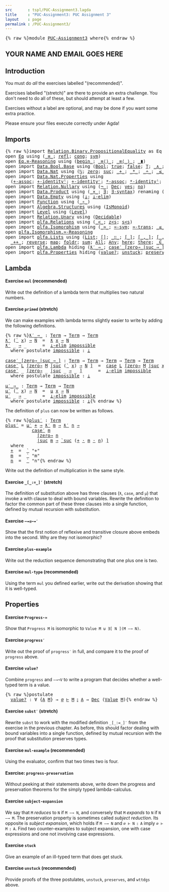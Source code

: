 ```yaml
---
src       : tspl/PUC-Assignment3.lagda
title     : "PUC-Assignment3: PUC Assignment 3"
layout    : page
permalink : /PUC-Assignment3/
---
```


<pre class="Agda">{% raw %}<a id="118" class="Keyword">module</a> <a id="125" href="{% endraw %}{{ site.baseurl }}{% link out/PUC-Assignment3.md %}{% raw %}" class="Module">PUC-Assignment3</a> <a id="141" class="Keyword">where</a>{% endraw %}</pre>

## YOUR NAME AND EMAIL GOES HERE

## Introduction

You must do _all_ the exercises labelled "(recommended)".

Exercises labelled "(stretch)" are there to provide an extra challenge.
You don't need to do all of these, but should attempt at least a few.

Exercises without a label are optional, and may be done if you want
some extra practice.

Please ensure your files execute correctly under Agda!

## Imports

<pre class="Agda">{% raw %}<a id="583" class="Keyword">import</a> <a id="590" href="https://agda.github.io/agda-stdlib/v0.17/Relation.Binary.PropositionalEquality.html" class="Module">Relation.Binary.PropositionalEquality</a> <a id="628" class="Symbol">as</a> <a id="631" class="Module">Eq</a>
<a id="634" class="Keyword">open</a> <a id="639" href="https://agda.github.io/agda-stdlib/v0.17/Relation.Binary.PropositionalEquality.html" class="Module">Eq</a> <a id="642" class="Keyword">using</a> <a id="648" class="Symbol">(</a><a id="649" href="https://agda.github.io/agda-stdlib/v0.17/Agda.Builtin.Equality.html#83" class="Datatype Operator">_≡_</a><a id="652" class="Symbol">;</a> <a id="654" href="https://agda.github.io/agda-stdlib/v0.17/Agda.Builtin.Equality.html#140" class="InductiveConstructor">refl</a><a id="658" class="Symbol">;</a> <a id="660" href="https://agda.github.io/agda-stdlib/v0.17/Relation.Binary.PropositionalEquality.html#1170" class="Function">cong</a><a id="664" class="Symbol">;</a> <a id="666" href="https://agda.github.io/agda-stdlib/v0.17/Relation.Binary.PropositionalEquality.Core.html#838" class="Function">sym</a><a id="669" class="Symbol">)</a>
<a id="671" class="Keyword">open</a> <a id="676" href="https://agda.github.io/agda-stdlib/v0.17/Relation.Binary.PropositionalEquality.html#3975" class="Module">Eq.≡-Reasoning</a> <a id="691" class="Keyword">using</a> <a id="697" class="Symbol">(</a><a id="698" href="https://agda.github.io/agda-stdlib/v0.17/Relation.Binary.PropositionalEquality.html#4076" class="Function Operator">begin_</a><a id="704" class="Symbol">;</a> <a id="706" href="https://agda.github.io/agda-stdlib/v0.17/Relation.Binary.PropositionalEquality.html#4134" class="Function Operator">_≡⟨⟩_</a><a id="711" class="Symbol">;</a> <a id="713" href="https://agda.github.io/agda-stdlib/v0.17/Relation.Binary.PropositionalEquality.html#4193" class="Function Operator">_≡⟨_⟩_</a><a id="719" class="Symbol">;</a> <a id="721" href="https://agda.github.io/agda-stdlib/v0.17/Relation.Binary.PropositionalEquality.html#4374" class="Function Operator">_∎</a><a id="723" class="Symbol">)</a>
<a id="725" class="Keyword">open</a> <a id="730" class="Keyword">import</a> <a id="737" href="https://agda.github.io/agda-stdlib/v0.17/Data.Bool.Base.html" class="Module">Data.Bool.Base</a> <a id="752" class="Keyword">using</a> <a id="758" class="Symbol">(</a><a id="759" href="https://agda.github.io/agda-stdlib/v0.17/Agda.Builtin.Bool.html#67" class="Datatype">Bool</a><a id="763" class="Symbol">;</a> <a id="765" href="https://agda.github.io/agda-stdlib/v0.17/Agda.Builtin.Bool.html#92" class="InductiveConstructor">true</a><a id="769" class="Symbol">;</a> <a id="771" href="https://agda.github.io/agda-stdlib/v0.17/Agda.Builtin.Bool.html#86" class="InductiveConstructor">false</a><a id="776" class="Symbol">;</a> <a id="778" href="https://agda.github.io/agda-stdlib/v0.17/Data.Bool.Base.html#864" class="Function">T</a><a id="779" class="Symbol">;</a> <a id="781" href="https://agda.github.io/agda-stdlib/v0.17/Data.Bool.Base.html#1012" class="Function Operator">_∧_</a><a id="784" class="Symbol">;</a> <a id="786" href="https://agda.github.io/agda-stdlib/v0.17/Data.Bool.Base.html#1070" class="Function Operator">_∨_</a><a id="789" class="Symbol">;</a> <a id="791" href="https://agda.github.io/agda-stdlib/v0.17/Data.Bool.Base.html#730" class="Function">not</a><a id="794" class="Symbol">)</a>
<a id="796" class="Keyword">open</a> <a id="801" class="Keyword">import</a> <a id="808" href="https://agda.github.io/agda-stdlib/v0.17/Data.Nat.html" class="Module">Data.Nat</a> <a id="817" class="Keyword">using</a> <a id="823" class="Symbol">(</a><a id="824" href="https://agda.github.io/agda-stdlib/v0.17/Agda.Builtin.Nat.html#97" class="Datatype">ℕ</a><a id="825" class="Symbol">;</a> <a id="827" href="https://agda.github.io/agda-stdlib/v0.17/Agda.Builtin.Nat.html#115" class="InductiveConstructor">zero</a><a id="831" class="Symbol">;</a> <a id="833" href="https://agda.github.io/agda-stdlib/v0.17/Agda.Builtin.Nat.html#128" class="InductiveConstructor">suc</a><a id="836" class="Symbol">;</a> <a id="838" href="https://agda.github.io/agda-stdlib/v0.17/Agda.Builtin.Nat.html#230" class="Primitive Operator">_+_</a><a id="841" class="Symbol">;</a> <a id="843" href="https://agda.github.io/agda-stdlib/v0.17/Agda.Builtin.Nat.html#433" class="Primitive Operator">_*_</a><a id="846" class="Symbol">;</a> <a id="848" href="https://agda.github.io/agda-stdlib/v0.17/Agda.Builtin.Nat.html#320" class="Primitive Operator">_∸_</a><a id="851" class="Symbol">;</a> <a id="853" href="https://agda.github.io/agda-stdlib/v0.17/Data.Nat.Base.html#845" class="Datatype Operator">_≤_</a><a id="856" class="Symbol">;</a> <a id="858" href="https://agda.github.io/agda-stdlib/v0.17/Data.Nat.Base.html#910" class="InductiveConstructor">s≤s</a><a id="861" class="Symbol">;</a> <a id="863" href="https://agda.github.io/agda-stdlib/v0.17/Data.Nat.Base.html#868" class="InductiveConstructor">z≤n</a><a id="866" class="Symbol">)</a>
<a id="868" class="Keyword">open</a> <a id="873" class="Keyword">import</a> <a id="880" href="https://agda.github.io/agda-stdlib/v0.17/Data.Nat.Properties.html" class="Module">Data.Nat.Properties</a> <a id="900" class="Keyword">using</a>
  <a id="908" class="Symbol">(</a><a id="909" href="https://agda.github.io/agda-stdlib/v0.17/Data.Nat.Properties.html#9375" class="Function">+-assoc</a><a id="916" class="Symbol">;</a> <a id="918" href="https://agda.github.io/agda-stdlib/v0.17/Data.Nat.Properties.html#9476" class="Function">+-identityˡ</a><a id="929" class="Symbol">;</a> <a id="931" href="https://agda.github.io/agda-stdlib/v0.17/Data.Nat.Properties.html#9531" class="Function">+-identityʳ</a><a id="942" class="Symbol">;</a> <a id="944" href="https://agda.github.io/agda-stdlib/v0.17/Data.Nat.Properties.html#15493" class="Function">*-assoc</a><a id="951" class="Symbol">;</a> <a id="953" href="https://agda.github.io/agda-stdlib/v0.17/Data.Nat.Properties.html#14397" class="Function">*-identityˡ</a><a id="964" class="Symbol">;</a> <a id="966" href="https://agda.github.io/agda-stdlib/v0.17/Data.Nat.Properties.html#14461" class="Function">*-identityʳ</a><a id="977" class="Symbol">)</a>
<a id="979" class="Keyword">open</a> <a id="984" class="Keyword">import</a> <a id="991" href="https://agda.github.io/agda-stdlib/v0.17/Relation.Nullary.html" class="Module">Relation.Nullary</a> <a id="1008" class="Keyword">using</a> <a id="1014" class="Symbol">(</a><a id="1015" href="https://agda.github.io/agda-stdlib/v0.17/Relation.Nullary.html#464" class="Function Operator">¬_</a><a id="1017" class="Symbol">;</a> <a id="1019" href="https://agda.github.io/agda-stdlib/v0.17/Relation.Nullary.html#534" class="Datatype">Dec</a><a id="1022" class="Symbol">;</a> <a id="1024" href="https://agda.github.io/agda-stdlib/v0.17/Relation.Nullary.html#570" class="InductiveConstructor">yes</a><a id="1027" class="Symbol">;</a> <a id="1029" href="https://agda.github.io/agda-stdlib/v0.17/Relation.Nullary.html#597" class="InductiveConstructor">no</a><a id="1031" class="Symbol">)</a>
<a id="1033" class="Keyword">open</a> <a id="1038" class="Keyword">import</a> <a id="1045" href="https://agda.github.io/agda-stdlib/v0.17/Data.Product.html" class="Module">Data.Product</a> <a id="1058" class="Keyword">using</a> <a id="1064" class="Symbol">(</a><a id="1065" href="https://agda.github.io/agda-stdlib/v0.17/Data.Product.html#1353" class="Function Operator">_×_</a><a id="1068" class="Symbol">;</a> <a id="1070" href="https://agda.github.io/agda-stdlib/v0.17/Data.Product.html#881" class="Function">∃</a><a id="1071" class="Symbol">;</a> <a id="1073" href="https://agda.github.io/agda-stdlib/v0.17/Data.Product.html#942" class="Function">∃-syntax</a><a id="1081" class="Symbol">)</a> <a id="1083" class="Keyword">renaming</a> <a id="1092" class="Symbol">(</a><a id="1093" href="https://agda.github.io/agda-stdlib/v0.17/Agda.Builtin.Sigma.html#139" class="InductiveConstructor Operator">_,_</a> <a id="1097" class="Symbol">to</a> <a id="1100" href="https://agda.github.io/agda-stdlib/v0.17/Agda.Builtin.Sigma.html#139" class="InductiveConstructor Operator">⟨_,_⟩</a><a id="1105" class="Symbol">)</a>
<a id="1107" class="Keyword">open</a> <a id="1112" class="Keyword">import</a> <a id="1119" href="https://agda.github.io/agda-stdlib/v0.17/Data.Empty.html" class="Module">Data.Empty</a> <a id="1130" class="Keyword">using</a> <a id="1136" class="Symbol">(</a><a id="1137" href="https://agda.github.io/agda-stdlib/v0.17/Data.Empty.html#243" class="Datatype">⊥</a><a id="1138" class="Symbol">;</a> <a id="1140" href="https://agda.github.io/agda-stdlib/v0.17/Data.Empty.html#360" class="Function">⊥-elim</a><a id="1146" class="Symbol">)</a>
<a id="1148" class="Keyword">open</a> <a id="1153" class="Keyword">import</a> <a id="1160" href="https://agda.github.io/agda-stdlib/v0.17/Function.html" class="Module">Function</a> <a id="1169" class="Keyword">using</a> <a id="1175" class="Symbol">(</a><a id="1176" href="https://agda.github.io/agda-stdlib/v0.17/Function.html#769" class="Function Operator">_∘_</a><a id="1179" class="Symbol">)</a>
<a id="1181" class="Keyword">open</a> <a id="1186" class="Keyword">import</a> <a id="1193" href="https://agda.github.io/agda-stdlib/v0.17/Algebra.Structures.html" class="Module">Algebra.Structures</a> <a id="1212" class="Keyword">using</a> <a id="1218" class="Symbol">(</a><a id="1219" href="https://agda.github.io/agda-stdlib/v0.17/Algebra.Structures.html#1339" class="Record">IsMonoid</a><a id="1227" class="Symbol">)</a>
<a id="1229" class="Keyword">open</a> <a id="1234" class="Keyword">import</a> <a id="1241" href="https://agda.github.io/agda-stdlib/v0.17/Level.html" class="Module">Level</a> <a id="1247" class="Keyword">using</a> <a id="1253" class="Symbol">(</a><a id="1254" href="https://agda.github.io/agda-stdlib/v0.17/Agda.Primitive.html#408" class="Postulate">Level</a><a id="1259" class="Symbol">)</a>
<a id="1261" class="Keyword">open</a> <a id="1266" class="Keyword">import</a> <a id="1273" href="https://agda.github.io/agda-stdlib/v0.17/Relation.Unary.html" class="Module">Relation.Unary</a> <a id="1288" class="Keyword">using</a> <a id="1294" class="Symbol">(</a><a id="1295" href="https://agda.github.io/agda-stdlib/v0.17/Relation.Unary.html#3313" class="Function">Decidable</a><a id="1304" class="Symbol">)</a>
<a id="1306" class="Keyword">open</a> <a id="1311" class="Keyword">import</a> <a id="1318" href="plfa.Relations.html" class="Module">plfa.Relations</a> <a id="1333" class="Keyword">using</a> <a id="1339" class="Symbol">(</a><a id="1340" href="plfa.Relations.html#18527" class="Datatype Operator">_&lt;_</a><a id="1343" class="Symbol">;</a> <a id="1345" href="plfa.Relations.html#18554" class="InductiveConstructor">z&lt;s</a><a id="1348" class="Symbol">;</a> <a id="1350" href="plfa.Relations.html#18611" class="InductiveConstructor">s&lt;s</a><a id="1353" class="Symbol">)</a>
<a id="1355" class="Keyword">open</a> <a id="1360" class="Keyword">import</a> <a id="1367" href="plfa.Isomorphism.html" class="Module">plfa.Isomorphism</a> <a id="1384" class="Keyword">using</a> <a id="1390" class="Symbol">(</a><a id="1391" href="plfa.Isomorphism.html#4092" class="Record Operator">_≃_</a><a id="1394" class="Symbol">;</a> <a id="1396" href="plfa.Isomorphism.html#6787" class="Function">≃-sym</a><a id="1401" class="Symbol">;</a> <a id="1403" href="plfa.Isomorphism.html#7128" class="Function">≃-trans</a><a id="1410" class="Symbol">;</a> <a id="1412" href="plfa.Isomorphism.html#9009" class="Record Operator">_≲_</a><a id="1415" class="Symbol">;</a> <a id="1417" href="plfa.Isomorphism.html#2736" class="Postulate">extensionality</a><a id="1431" class="Symbol">)</a>
<a id="1433" class="Keyword">open</a> <a id="1438" href="plfa.Isomorphism.html#8228" class="Module">plfa.Isomorphism.≃-Reasoning</a>
<a id="1467" class="Keyword">open</a> <a id="1472" class="Keyword">import</a> <a id="1479" href="plfa.Lists.html" class="Module">plfa.Lists</a> <a id="1490" class="Keyword">using</a> <a id="1496" class="Symbol">(</a><a id="1497" href="plfa.Lists.html#1096" class="Datatype">List</a><a id="1501" class="Symbol">;</a> <a id="1503" href="plfa.Lists.html#1125" class="InductiveConstructor">[]</a><a id="1505" class="Symbol">;</a> <a id="1507" href="plfa.Lists.html#1140" class="InductiveConstructor Operator">_∷_</a><a id="1510" class="Symbol">;</a> <a id="1512" href="plfa.Lists.html#2920" class="Operator">[_]</a><a id="1515" class="Symbol">;</a> <a id="1517" href="plfa.Lists.html#2943" class="Operator">[_,_]</a><a id="1522" class="Symbol">;</a> <a id="1524" href="plfa.Lists.html#2974" class="Operator">[_,_,_]</a><a id="1531" class="Symbol">;</a> <a id="1533" href="plfa.Lists.html#3013" class="Operator">[_,_,_,_]</a><a id="1542" class="Symbol">;</a>
  <a id="1546" href="plfa.Lists.html#3576" class="Function Operator">_++_</a><a id="1550" class="Symbol">;</a> <a id="1552" href="plfa.Lists.html#8543" class="Function">reverse</a><a id="1559" class="Symbol">;</a> <a id="1561" href="plfa.Lists.html#13374" class="Function">map</a><a id="1564" class="Symbol">;</a> <a id="1566" href="plfa.Lists.html#15955" class="Function">foldr</a><a id="1571" class="Symbol">;</a> <a id="1573" href="plfa.Lists.html#16882" class="Function">sum</a><a id="1576" class="Symbol">;</a> <a id="1578" href="plfa.Lists.html#21837" class="Datatype">All</a><a id="1581" class="Symbol">;</a> <a id="1583" href="plfa.Lists.html#23322" class="Datatype">Any</a><a id="1586" class="Symbol">;</a> <a id="1588" href="plfa.Lists.html#23373" class="InductiveConstructor">here</a><a id="1592" class="Symbol">;</a> <a id="1594" href="plfa.Lists.html#23430" class="InductiveConstructor">there</a><a id="1599" class="Symbol">;</a> <a id="1601" href="plfa.Lists.html#23760" class="Function Operator">_∈_</a><a id="1604" class="Symbol">)</a>
<a id="1606" class="Keyword">open</a> <a id="1611" class="Keyword">import</a> <a id="1618" href="plfa.Lambda.html" class="Module">plfa.Lambda</a> <a id="1630" class="Keyword">hiding</a> <a id="1637" class="Symbol">(</a><a id="1638" href="plfa.Lambda.html#7452" class="Function Operator">ƛ′_⇒_</a><a id="1643" class="Symbol">;</a> <a id="1645" href="plfa.Lambda.html#7573" class="Function Operator">case′_[zero⇒_|suc_⇒_]</a><a id="1666" class="Symbol">;</a> <a id="1668" href="plfa.Lambda.html#7787" class="Function Operator">μ′_⇒_</a><a id="1673" class="Symbol">;</a> <a id="1675" href="plfa.Lambda.html#7987" class="Function">plus′</a><a id="1680" class="Symbol">)</a>
<a id="1682" class="Keyword">open</a> <a id="1687" class="Keyword">import</a> <a id="1694" href="plfa.Properties.html" class="Module">plfa.Properties</a> <a id="1710" class="Keyword">hiding</a> <a id="1717" class="Symbol">(</a><a id="1718" href="plfa.Properties.html#11958" class="Postulate">value?</a><a id="1724" class="Symbol">;</a> <a id="1726" href="plfa.Properties.html#42161" class="Postulate">unstuck</a><a id="1733" class="Symbol">;</a> <a id="1735" href="plfa.Properties.html#42377" class="Postulate">preserves</a><a id="1744" class="Symbol">;</a> <a id="1746" href="plfa.Properties.html#42630" class="Postulate">wttdgs</a><a id="1752" class="Symbol">)</a>{% endraw %}</pre>

## Lambda

#### Exercise `mul` (recommended)

Write out the definition of a lambda term that multiplies
two natural numbers.


#### Exercise `primed` (stretch)

We can make examples with lambda terms slightly easier to write
by adding the following definitions.
<pre class="Agda">{% raw %}<a id="ƛ′_⇒_"></a><a id="2041" href="{% endraw %}{{ site.baseurl }}{% link out/PUC-Assignment3.md %}{% raw %}#2041" class="Function Operator">ƛ′_⇒_</a> <a id="2047" class="Symbol">:</a> <a id="2049" href="plfa.Lambda.html#3827" class="Datatype">Term</a> <a id="2054" class="Symbol">→</a> <a id="2056" href="plfa.Lambda.html#3827" class="Datatype">Term</a> <a id="2061" class="Symbol">→</a> <a id="2063" href="plfa.Lambda.html#3827" class="Datatype">Term</a>
<a id="2068" href="{% endraw %}{{ site.baseurl }}{% link out/PUC-Assignment3.md %}{% raw %}#2041" class="Function Operator">ƛ′</a> <a id="2071" class="Symbol">(</a><a id="2072" href="plfa.Lambda.html#3846" class="InductiveConstructor Operator">`</a> <a id="2074" href="{% endraw %}{{ site.baseurl }}{% link out/PUC-Assignment3.md %}{% raw %}#2074" class="Bound">x</a><a id="2075" class="Symbol">)</a> <a id="2077" href="{% endraw %}{{ site.baseurl }}{% link out/PUC-Assignment3.md %}{% raw %}#2041" class="Function Operator">⇒</a> <a id="2079" href="{% endraw %}{{ site.baseurl }}{% link out/PUC-Assignment3.md %}{% raw %}#2079" class="Bound">N</a>  <a id="2082" class="Symbol">=</a>  <a id="2085" href="plfa.Lambda.html#3885" class="InductiveConstructor Operator">ƛ</a> <a id="2087" href="{% endraw %}{{ site.baseurl }}{% link out/PUC-Assignment3.md %}{% raw %}#2074" class="Bound">x</a> <a id="2089" href="plfa.Lambda.html#3885" class="InductiveConstructor Operator">⇒</a> <a id="2091" href="{% endraw %}{{ site.baseurl }}{% link out/PUC-Assignment3.md %}{% raw %}#2079" class="Bound">N</a>
<a id="2093" href="{% endraw %}{{ site.baseurl }}{% link out/PUC-Assignment3.md %}{% raw %}#2041" class="CatchallClause Function Operator">ƛ′</a><a id="2095" class="CatchallClause"> </a><a id="2096" class="CatchallClause Symbol">_</a><a id="2097" class="CatchallClause"> </a><a id="2098" href="{% endraw %}{{ site.baseurl }}{% link out/PUC-Assignment3.md %}{% raw %}#2041" class="CatchallClause Function Operator">⇒</a><a id="2099" class="CatchallClause"> </a><a id="2100" class="CatchallClause Symbol">_</a>      <a id="2107" class="Symbol">=</a>  <a id="2110" href="https://agda.github.io/agda-stdlib/v0.17/Data.Empty.html#360" class="Function">⊥-elim</a> <a id="2117" href="{% endraw %}{{ site.baseurl }}{% link out/PUC-Assignment3.md %}{% raw %}#2146" class="Postulate">impossible</a>
  <a id="2130" class="Keyword">where</a> <a id="2136" class="Keyword">postulate</a> <a id="2146" href="{% endraw %}{{ site.baseurl }}{% link out/PUC-Assignment3.md %}{% raw %}#2146" class="Postulate">impossible</a> <a id="2157" class="Symbol">:</a> <a id="2159" href="https://agda.github.io/agda-stdlib/v0.17/Data.Empty.html#243" class="Datatype">⊥</a>

<a id="case′_[zero⇒_|suc_⇒_]"></a><a id="2162" href="{% endraw %}{{ site.baseurl }}{% link out/PUC-Assignment3.md %}{% raw %}#2162" class="Function Operator">case′_[zero⇒_|suc_⇒_]</a> <a id="2184" class="Symbol">:</a> <a id="2186" href="plfa.Lambda.html#3827" class="Datatype">Term</a> <a id="2191" class="Symbol">→</a> <a id="2193" href="plfa.Lambda.html#3827" class="Datatype">Term</a> <a id="2198" class="Symbol">→</a> <a id="2200" href="plfa.Lambda.html#3827" class="Datatype">Term</a> <a id="2205" class="Symbol">→</a> <a id="2207" href="plfa.Lambda.html#3827" class="Datatype">Term</a> <a id="2212" class="Symbol">→</a> <a id="2214" href="plfa.Lambda.html#3827" class="Datatype">Term</a>
<a id="2219" href="{% endraw %}{{ site.baseurl }}{% link out/PUC-Assignment3.md %}{% raw %}#2162" class="Function Operator">case′</a> <a id="2225" href="{% endraw %}{{ site.baseurl }}{% link out/PUC-Assignment3.md %}{% raw %}#2225" class="Bound">L</a> <a id="2227" href="{% endraw %}{{ site.baseurl }}{% link out/PUC-Assignment3.md %}{% raw %}#2162" class="Function Operator">[zero⇒</a> <a id="2234" href="{% endraw %}{{ site.baseurl }}{% link out/PUC-Assignment3.md %}{% raw %}#2234" class="Bound">M</a> <a id="2236" href="{% endraw %}{{ site.baseurl }}{% link out/PUC-Assignment3.md %}{% raw %}#2162" class="Function Operator">|suc</a> <a id="2241" class="Symbol">(</a><a id="2242" href="plfa.Lambda.html#3846" class="InductiveConstructor Operator">`</a> <a id="2244" href="{% endraw %}{{ site.baseurl }}{% link out/PUC-Assignment3.md %}{% raw %}#2244" class="Bound">x</a><a id="2245" class="Symbol">)</a> <a id="2247" href="{% endraw %}{{ site.baseurl }}{% link out/PUC-Assignment3.md %}{% raw %}#2162" class="Function Operator">⇒</a> <a id="2249" href="{% endraw %}{{ site.baseurl }}{% link out/PUC-Assignment3.md %}{% raw %}#2249" class="Bound">N</a> <a id="2251" href="{% endraw %}{{ site.baseurl }}{% link out/PUC-Assignment3.md %}{% raw %}#2162" class="Function Operator">]</a>  <a id="2254" class="Symbol">=</a>  <a id="2257" href="plfa.Lambda.html#4054" class="InductiveConstructor Operator">case</a> <a id="2262" href="{% endraw %}{{ site.baseurl }}{% link out/PUC-Assignment3.md %}{% raw %}#2225" class="Bound">L</a> <a id="2264" href="plfa.Lambda.html#4054" class="InductiveConstructor Operator">[zero⇒</a> <a id="2271" href="{% endraw %}{{ site.baseurl }}{% link out/PUC-Assignment3.md %}{% raw %}#2234" class="Bound">M</a> <a id="2273" href="plfa.Lambda.html#4054" class="InductiveConstructor Operator">|suc</a> <a id="2278" href="{% endraw %}{{ site.baseurl }}{% link out/PUC-Assignment3.md %}{% raw %}#2244" class="Bound">x</a> <a id="2280" href="plfa.Lambda.html#4054" class="InductiveConstructor Operator">⇒</a> <a id="2282" href="{% endraw %}{{ site.baseurl }}{% link out/PUC-Assignment3.md %}{% raw %}#2249" class="Bound">N</a> <a id="2284" href="plfa.Lambda.html#4054" class="InductiveConstructor Operator">]</a>
<a id="2286" href="{% endraw %}{{ site.baseurl }}{% link out/PUC-Assignment3.md %}{% raw %}#2162" class="CatchallClause Function Operator">case′</a><a id="2291" class="CatchallClause"> </a><a id="2292" class="CatchallClause Symbol">_</a><a id="2293" class="CatchallClause"> </a><a id="2294" href="{% endraw %}{{ site.baseurl }}{% link out/PUC-Assignment3.md %}{% raw %}#2162" class="CatchallClause Function Operator">[zero⇒</a><a id="2300" class="CatchallClause"> </a><a id="2301" class="CatchallClause Symbol">_</a><a id="2302" class="CatchallClause"> </a><a id="2303" href="{% endraw %}{{ site.baseurl }}{% link out/PUC-Assignment3.md %}{% raw %}#2162" class="CatchallClause Function Operator">|suc</a><a id="2307" class="CatchallClause"> </a><a id="2308" class="CatchallClause Symbol">_</a><a id="2309" class="CatchallClause"> </a><a id="2310" href="{% endraw %}{{ site.baseurl }}{% link out/PUC-Assignment3.md %}{% raw %}#2162" class="CatchallClause Function Operator">⇒</a><a id="2311" class="CatchallClause"> </a><a id="2312" class="CatchallClause Symbol">_</a><a id="2313" class="CatchallClause"> </a><a id="2314" href="{% endraw %}{{ site.baseurl }}{% link out/PUC-Assignment3.md %}{% raw %}#2162" class="CatchallClause Function Operator">]</a>      <a id="2321" class="Symbol">=</a>  <a id="2324" href="https://agda.github.io/agda-stdlib/v0.17/Data.Empty.html#360" class="Function">⊥-elim</a> <a id="2331" href="{% endraw %}{{ site.baseurl }}{% link out/PUC-Assignment3.md %}{% raw %}#2360" class="Postulate">impossible</a>
  <a id="2344" class="Keyword">where</a> <a id="2350" class="Keyword">postulate</a> <a id="2360" href="{% endraw %}{{ site.baseurl }}{% link out/PUC-Assignment3.md %}{% raw %}#2360" class="Postulate">impossible</a> <a id="2371" class="Symbol">:</a> <a id="2373" href="https://agda.github.io/agda-stdlib/v0.17/Data.Empty.html#243" class="Datatype">⊥</a>

<a id="μ′_⇒_"></a><a id="2376" href="{% endraw %}{{ site.baseurl }}{% link out/PUC-Assignment3.md %}{% raw %}#2376" class="Function Operator">μ′_⇒_</a> <a id="2382" class="Symbol">:</a> <a id="2384" href="plfa.Lambda.html#3827" class="Datatype">Term</a> <a id="2389" class="Symbol">→</a> <a id="2391" href="plfa.Lambda.html#3827" class="Datatype">Term</a> <a id="2396" class="Symbol">→</a> <a id="2398" href="plfa.Lambda.html#3827" class="Datatype">Term</a>
<a id="2403" href="{% endraw %}{{ site.baseurl }}{% link out/PUC-Assignment3.md %}{% raw %}#2376" class="Function Operator">μ′</a> <a id="2406" class="Symbol">(</a><a id="2407" href="plfa.Lambda.html#3846" class="InductiveConstructor Operator">`</a> <a id="2409" href="{% endraw %}{{ site.baseurl }}{% link out/PUC-Assignment3.md %}{% raw %}#2409" class="Bound">x</a><a id="2410" class="Symbol">)</a> <a id="2412" href="{% endraw %}{{ site.baseurl }}{% link out/PUC-Assignment3.md %}{% raw %}#2376" class="Function Operator">⇒</a> <a id="2414" href="{% endraw %}{{ site.baseurl }}{% link out/PUC-Assignment3.md %}{% raw %}#2414" class="Bound">N</a>  <a id="2417" class="Symbol">=</a>  <a id="2420" href="plfa.Lambda.html#4114" class="InductiveConstructor Operator">μ</a> <a id="2422" href="{% endraw %}{{ site.baseurl }}{% link out/PUC-Assignment3.md %}{% raw %}#2409" class="Bound">x</a> <a id="2424" href="plfa.Lambda.html#4114" class="InductiveConstructor Operator">⇒</a> <a id="2426" href="{% endraw %}{{ site.baseurl }}{% link out/PUC-Assignment3.md %}{% raw %}#2414" class="Bound">N</a>
<a id="2428" href="{% endraw %}{{ site.baseurl }}{% link out/PUC-Assignment3.md %}{% raw %}#2376" class="CatchallClause Function Operator">μ′</a><a id="2430" class="CatchallClause"> </a><a id="2431" class="CatchallClause Symbol">_</a><a id="2432" class="CatchallClause"> </a><a id="2433" href="{% endraw %}{{ site.baseurl }}{% link out/PUC-Assignment3.md %}{% raw %}#2376" class="CatchallClause Function Operator">⇒</a><a id="2434" class="CatchallClause"> </a><a id="2435" class="CatchallClause Symbol">_</a>      <a id="2442" class="Symbol">=</a>  <a id="2445" href="https://agda.github.io/agda-stdlib/v0.17/Data.Empty.html#360" class="Function">⊥-elim</a> <a id="2452" href="{% endraw %}{{ site.baseurl }}{% link out/PUC-Assignment3.md %}{% raw %}#2481" class="Postulate">impossible</a>
  <a id="2465" class="Keyword">where</a> <a id="2471" class="Keyword">postulate</a> <a id="2481" href="{% endraw %}{{ site.baseurl }}{% link out/PUC-Assignment3.md %}{% raw %}#2481" class="Postulate">impossible</a> <a id="2492" class="Symbol">:</a> <a id="2494" href="https://agda.github.io/agda-stdlib/v0.17/Data.Empty.html#243" class="Datatype">⊥</a>{% endraw %}</pre>
The definition of `plus` can now be written as follows.
<pre class="Agda">{% raw %}<a id="plus′"></a><a id="2576" href="{% endraw %}{{ site.baseurl }}{% link out/PUC-Assignment3.md %}{% raw %}#2576" class="Function">plus′</a> <a id="2582" class="Symbol">:</a> <a id="2584" href="plfa.Lambda.html#3827" class="Datatype">Term</a>
<a id="2589" href="{% endraw %}{{ site.baseurl }}{% link out/PUC-Assignment3.md %}{% raw %}#2576" class="Function">plus′</a> <a id="2595" class="Symbol">=</a> <a id="2597" href="{% endraw %}{{ site.baseurl }}{% link out/PUC-Assignment3.md %}{% raw %}#2376" class="Function Operator">μ′</a> <a id="2600" href="{% endraw %}{{ site.baseurl }}{% link out/PUC-Assignment3.md %}{% raw %}#2707" class="Function">+</a> <a id="2602" href="{% endraw %}{{ site.baseurl }}{% link out/PUC-Assignment3.md %}{% raw %}#2376" class="Function Operator">⇒</a> <a id="2604" href="{% endraw %}{{ site.baseurl }}{% link out/PUC-Assignment3.md %}{% raw %}#2041" class="Function Operator">ƛ′</a> <a id="2607" href="{% endraw %}{{ site.baseurl }}{% link out/PUC-Assignment3.md %}{% raw %}#2721" class="Function">m</a> <a id="2609" href="{% endraw %}{{ site.baseurl }}{% link out/PUC-Assignment3.md %}{% raw %}#2041" class="Function Operator">⇒</a> <a id="2611" href="{% endraw %}{{ site.baseurl }}{% link out/PUC-Assignment3.md %}{% raw %}#2041" class="Function Operator">ƛ′</a> <a id="2614" href="{% endraw %}{{ site.baseurl }}{% link out/PUC-Assignment3.md %}{% raw %}#2735" class="Function">n</a> <a id="2616" href="{% endraw %}{{ site.baseurl }}{% link out/PUC-Assignment3.md %}{% raw %}#2041" class="Function Operator">⇒</a>
          <a id="2628" href="{% endraw %}{{ site.baseurl }}{% link out/PUC-Assignment3.md %}{% raw %}#2162" class="Function Operator">case′</a> <a id="2634" href="{% endraw %}{{ site.baseurl }}{% link out/PUC-Assignment3.md %}{% raw %}#2721" class="Function">m</a>
            <a id="2648" href="{% endraw %}{{ site.baseurl }}{% link out/PUC-Assignment3.md %}{% raw %}#2162" class="Function Operator">[zero⇒</a> <a id="2655" href="{% endraw %}{{ site.baseurl }}{% link out/PUC-Assignment3.md %}{% raw %}#2735" class="Function">n</a>
            <a id="2669" href="{% endraw %}{{ site.baseurl }}{% link out/PUC-Assignment3.md %}{% raw %}#2162" class="Function Operator">|suc</a> <a id="2674" href="{% endraw %}{{ site.baseurl }}{% link out/PUC-Assignment3.md %}{% raw %}#2721" class="Function">m</a> <a id="2676" href="{% endraw %}{{ site.baseurl }}{% link out/PUC-Assignment3.md %}{% raw %}#2162" class="Function Operator">⇒</a> <a id="2678" href="plfa.Lambda.html#4013" class="InductiveConstructor Operator">`suc</a> <a id="2683" class="Symbol">(</a><a id="2684" href="{% endraw %}{{ site.baseurl }}{% link out/PUC-Assignment3.md %}{% raw %}#2707" class="Function">+</a> <a id="2686" href="plfa.Lambda.html#3931" class="InductiveConstructor Operator">·</a> <a id="2688" href="{% endraw %}{{ site.baseurl }}{% link out/PUC-Assignment3.md %}{% raw %}#2721" class="Function">m</a> <a id="2690" href="plfa.Lambda.html#3931" class="InductiveConstructor Operator">·</a> <a id="2692" href="{% endraw %}{{ site.baseurl }}{% link out/PUC-Assignment3.md %}{% raw %}#2735" class="Function">n</a><a id="2693" class="Symbol">)</a> <a id="2695" href="{% endraw %}{{ site.baseurl }}{% link out/PUC-Assignment3.md %}{% raw %}#2162" class="Function Operator">]</a>
  <a id="2699" class="Keyword">where</a>
  <a id="2707" href="{% endraw %}{{ site.baseurl }}{% link out/PUC-Assignment3.md %}{% raw %}#2707" class="Function">+</a>  <a id="2710" class="Symbol">=</a>  <a id="2713" href="plfa.Lambda.html#3846" class="InductiveConstructor Operator">`</a> <a id="2715" class="String">&quot;+&quot;</a>
  <a id="2721" href="{% endraw %}{{ site.baseurl }}{% link out/PUC-Assignment3.md %}{% raw %}#2721" class="Function">m</a>  <a id="2724" class="Symbol">=</a>  <a id="2727" href="plfa.Lambda.html#3846" class="InductiveConstructor Operator">`</a> <a id="2729" class="String">&quot;m&quot;</a>
  <a id="2735" href="{% endraw %}{{ site.baseurl }}{% link out/PUC-Assignment3.md %}{% raw %}#2735" class="Function">n</a>  <a id="2738" class="Symbol">=</a>  <a id="2741" href="plfa.Lambda.html#3846" class="InductiveConstructor Operator">`</a> <a id="2743" class="String">&quot;n&quot;</a>{% endraw %}</pre>
Write out the definition of multiplication in the same style.

#### Exercise `_[_:=_]′` (stretch)

The definition of substitution above has three clauses (`ƛ`, `case`,
and `μ`) that invoke a with clause to deal with bound variables.
Rewrite the definition to factor the common part of these three
clauses into a single function, defined by mutual recursion with
substitution.


#### Exercise `—↠≲—↠′`

Show that the first notion of reflexive and transitive closure
above embeds into the second. Why are they not isomorphic?


#### Exercise `plus-example`

Write out the reduction sequence demonstrating that one plus one is two.


#### Exercise `mul-type` (recommended)

Using the term `mul` you defined earlier, write out the derivation
showing that it is well-typed.


## Properties


#### Exercise `Progress-≃`

Show that `Progress M` is isomorphic to `Value M ⊎ ∃[ N ](M —→ N)`.


#### Exercise `progress′`

Write out the proof of `progress′` in full, and compare it to the
proof of `progress` above.


#### Exercise `value?`

Combine `progress` and `—→¬V` to write a program that decides
whether a well-typed term is a value.
<pre class="Agda">{% raw %}<a id="3902" class="Keyword">postulate</a>
  <a id="value?"></a><a id="3914" href="{% endraw %}{{ site.baseurl }}{% link out/PUC-Assignment3.md %}{% raw %}#3914" class="Postulate">value?</a> <a id="3921" class="Symbol">:</a> <a id="3923" class="Symbol">∀</a> <a id="3925" class="Symbol">{</a><a id="3926" href="{% endraw %}{{ site.baseurl }}{% link out/PUC-Assignment3.md %}{% raw %}#3926" class="Bound">A</a> <a id="3928" href="{% endraw %}{{ site.baseurl }}{% link out/PUC-Assignment3.md %}{% raw %}#3928" class="Bound">M</a><a id="3929" class="Symbol">}</a> <a id="3931" class="Symbol">→</a> <a id="3933" href="plfa.Lambda.html#31075" class="InductiveConstructor">∅</a> <a id="3935" href="plfa.Lambda.html#33486" class="Datatype Operator">⊢</a> <a id="3937" href="{% endraw %}{{ site.baseurl }}{% link out/PUC-Assignment3.md %}{% raw %}#3928" class="Bound">M</a> <a id="3939" href="plfa.Lambda.html#33486" class="Datatype Operator">⦂</a> <a id="3941" href="{% endraw %}{{ site.baseurl }}{% link out/PUC-Assignment3.md %}{% raw %}#3926" class="Bound">A</a> <a id="3943" class="Symbol">→</a> <a id="3945" href="https://agda.github.io/agda-stdlib/v0.17/Relation.Nullary.html#534" class="Datatype">Dec</a> <a id="3949" class="Symbol">(</a><a id="3950" href="plfa.Lambda.html#11706" class="Datatype">Value</a> <a id="3956" href="{% endraw %}{{ site.baseurl }}{% link out/PUC-Assignment3.md %}{% raw %}#3928" class="Bound">M</a><a id="3957" class="Symbol">)</a>{% endraw %}</pre>


#### Exercise `subst′` (stretch)

Rewrite `subst` to work with the modified definition `_[_:=_]′`
from the exercise in the previous chapter.  As before, this
should factor dealing with bound variables into a single function,
defined by mutual recursion with the proof that substitution
preserves types.


#### Exercise `mul-example` (recommended)

Using the evaluator, confirm that two times two is four.


#### Exercise: `progress-preservation`

Without peeking at their statements above, write down the progress
and preservation theorems for the simply typed lambda-calculus.


#### Exercise `subject-expansion`

We say that `M` _reduces_ to `N` if `M —→ N`,
and conversely that `M` _expands_ to `N` if `N —→ M`.
The preservation property is sometimes called _subject reduction_.
Its opposite is _subject expansion_, which holds if
`M —→ N` and `∅ ⊢ N ⦂ A` imply `∅ ⊢ M ⦂ A`.
Find two counter-examples to subject expansion, one
with case expressions and one not involving case expressions.


#### Exercise `stuck`

Give an example of an ill-typed term that does get stuck.


#### Exercise `unstuck` (recommended)

Provide proofs of the three postulates, `unstuck`, `preserves`, and `wttdgs` above.








